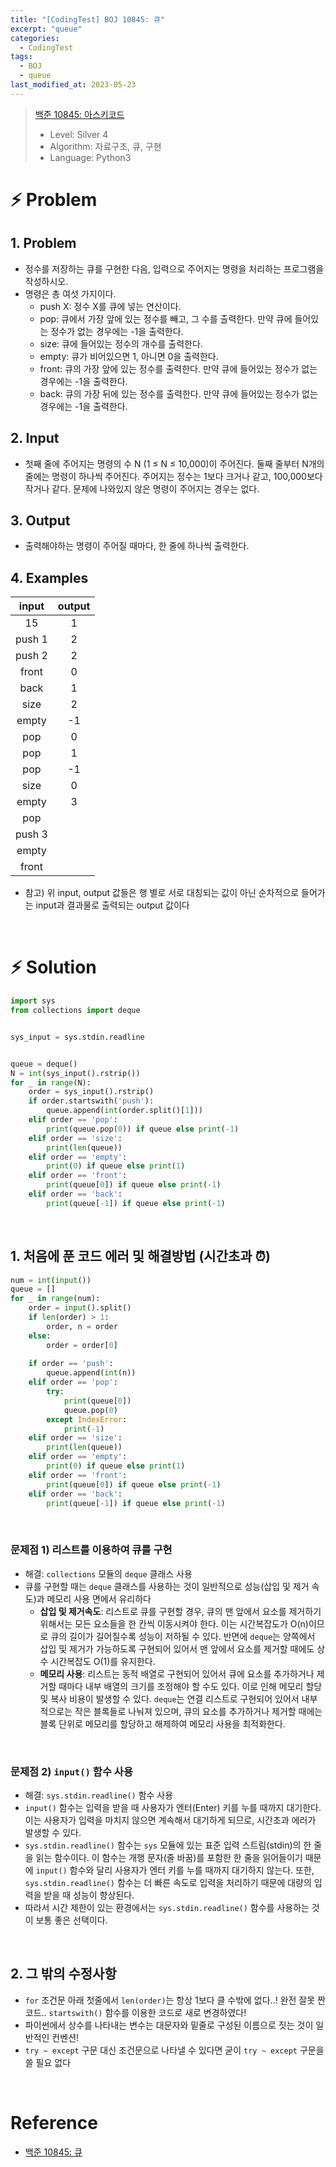 ```yaml
---
title: "[CodingTest] BOJ 10845: 큐"
excerpt: "queue"
categories:
  - CodingTest
tags:
  - BOJ
  - queue
last_modified_at: 2023-05-23
---
```


> [백준 10845: 아스키코드](https://www.acmicpc.net/problem/10845)
> + Level: Silver 4
> + Algorithm: 자료구조, 큐, 구현
> + Language: Python3

# ⚡️ Problem

## 1. Problem
+ 정수를 저장하는 큐를 구현한 다음, 입력으로 주어지는 명령을 처리하는 프로그램을 작성하시오.
+ 명령은 총 여섯 가지이다.
  + push X: 정수 X를 큐에 넣는 연산이다.
  + pop: 큐에서 가장 앞에 있는 정수를 빼고, 그 수를 출력한다. 만약 큐에 들어있는 정수가 없는 경우에는 -1을 출력한다.
  + size: 큐에 들어있는 정수의 개수를 출력한다.
  + empty: 큐가 비어있으면 1, 아니면 0을 출력한다.
  + front: 큐의 가장 앞에 있는 정수를 출력한다. 만약 큐에 들어있는 정수가 없는 경우에는 -1을 출력한다.
  + back: 큐의 가장 뒤에 있는 정수를 출력한다. 만약 큐에 들어있는 정수가 없는 경우에는 -1을 출력한다.

## 2. Input
+ 첫째 줄에 주어지는 명령의 수 N (1 ≤ N ≤ 10,000)이 주어진다. 둘째 줄부터 N개의 줄에는 명령이 하나씩 주어진다. 주어지는 정수는 1보다 크거나 같고, 100,000보다 작거나 같다. 문제에 나와있지 않은 명령이 주어지는 경우는 없다.

## 3. Output
+ 출력해야하는 명령이 주어질 때마다, 한 줄에 하나씩 출력한다.

## 4. Examples

|input|output|
|:----------:|:----------:|
|15|1|
|push 1|2|
|push 2|2|
|front|0|
|back|1|
|size|2|
|empty|-1|
|pop|0|
|pop|1|
|pop|-1|
|size|0|
|empty|3|
|pop||
|push 3||
|empty||
|front||

+ 참고) 위 input, output 값들은 행 별로 서로 대칭되는 값이 아닌 순차적으로 들어가는 input과 결과물로 출력되는 output 값이다
<br>

# ⚡️ Solution 

```python
import sys
from collections import deque


sys_input = sys.stdin.readline


queue = deque()
N = int(sys_input().rstrip())
for _ in range(N):
    order = sys_input().rstrip()
    if order.startswith('push'):
        queue.append(int(order.split()[1]))
    elif order == 'pop':
        print(queue.pop(0)) if queue else print(-1)
    elif order == 'size':
        print(len(queue))
    elif order == 'empty':
        print(0) if queue else print(1)
    elif order == 'front':
        print(queue[0]) if queue else print(-1)
    elif order == 'back':
        print(queue[-1]) if queue else print(-1)
```

<br>

## 1. 처음에 푼 코드 에러 및 해결방법 (시간초과 ⏰)
```python
num = int(input())
queue = []
for _ in range(num):
    order = input().split()
    if len(order) > 1:
        order, n = order
    else:
        order = order[0]
        
    if order == 'push':
        queue.append(int(n))
    elif order == 'pop':
        try:
            print(queue[0])
            queue.pop(0)
        except IndexError:
            print(-1)
    elif order == 'size':
        print(len(queue))
    elif order == 'empty':
        print(0) if queue else print(1)
    elif order == 'front':
        print(queue[0]) if queue else print(-1)
    elif order == 'back':
        print(queue[-1]) if queue else print(-1)
```

<br>

### 문제점 1) 리스트를 이용하여 큐를 구현
  + 해결: `collections` 모듈의 `deque` 클래스 사용
  + 큐를 구현할 때는 `deque` 클래스를 사용하는 것이 일반적으로 성능(삽입 및 제거 속도)과 메모리 사용 면에서 유리하다
    + **삽입 및 제거속도**: 리스트로 큐를 구현할 경우, 큐의 맨 앞에서 요소를 제거하기 위해서는 모든 요소들을 한 칸씩 이동시켜야 한다. 이는 시간복잡도가 O(n)이므로 큐의 길이가 길어질수록 성능이 저하될 수 있다. 반면에 `deque`는 양쪽에서 삽입 및 제거가 가능하도록 구현되어 있어서 맨 앞에서 요소를 제거할 때에도 상수 시간복잡도 O(1)를 유지한다.
    + **메모리 사용**: 리스트는 동적 배열로 구현되어 있어서 큐에 요소를 추가하거나 제거할 때마다 내부 배열의 크기를 조정해야 할 수도 있다. 이로 인해 메모리 할당 및 복사 비용이 발생할 수 있다. `deque`는 연결 리스트로 구현되어 있어서 내부적으로는 작은 블록들로 나눠져 있으며, 큐의 요소를 추가하거나 제거할 때에는 블록 단위로 메모리를 할당하고 해제하여 메모리 사용을 최적화한다.

<br>

### 문제점 2) `input()` 함수 사용
  + 해결: `sys.stdin.readline()` 함수 사용
  + `input()` 함수는 입력을 받을 때 사용자가 엔터(Enter) 키를 누를 때까지 대기한다. 이는 사용자가 입력을 마치지 않으면 계속해서 대기하게 되므로, 시간초과 에러가 발생할 수 있다.
  + `sys.stdin.readline()` 함수는 `sys` 모듈에 있는 표준 입력 스트림(stdin)의 한 줄을 읽는 함수이다. 이 함수는 개행 문자(줄 바꿈)를 포함한 한 줄을 읽어들이기 때문에 `input()` 함수와 달리 사용자가 엔터 키를 누를 때까지 대기하지 않는다. 또한, `sys.stdin.readline()` 함수는 더 빠른 속도로 입력을 처리하기 때문에 대량의 입력을 받을 때 성능이 향상된다.
  + 따라서 시간 제한이 있는 환경에서는 `sys.stdin.readline()` 함수를 사용하는 것이 보통 좋은 선택이다.

<br>

## 2. 그 밖의 수정사항

+ `for` 조건문 아래 첫줄에서 `len(order)`는 항상 1보다 클 수밖에 없다..! 완전 잘못 짠 코드.. `startswith()` 함수를 이용한 코드로 새로 변경하였다!
+ 파이썬에서 상수를 나타내는 변수는 대문자와 밑줄로 구성된 이름으로 짓는 것이 일반적인 컨벤션!
+ `try ~ except` 구문 대신 조건문으로 나타낼 수 있다면 굳이 `try ~ except` 구문을 쓸 필요 없다

<br>

# Reference
+ [백준 10845: 큐](https://www.acmicpc.net/problem/10845)
